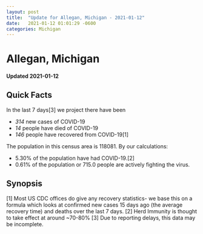 ```yaml
---
layout: post
title:  "Update for Allegan, Michigan - 2021-01-12"
date:   2021-01-12 01:01:29 -0600
categories: Michigan
---
```


# Allegan, Michigan
#### Updated 2021-01-12

## Quick Facts

In the last 7 days[3] we project there have been
- *314* new cases of COVID-19
- *14* people have died of COVID-19
- *146* people have recovered from COVID-19[1]

The population in this census area is 118081. By our calculations:
- 5.30% of the population have had COVID-19.[2]
- 0.61% of the population or 715.0 people are actively fighting the virus.

## Synopsis




[1] Most US CDC offices do give any recovery statistics- we base this on a formula which looks at confirmed new cases
15 days ago (the average recovery time) and deaths over the last 7 days.
[2] Herd Immunity is thought to take effect at around ~70-80%
[3] Due to reporting delays, this data may be incomplete. 
    